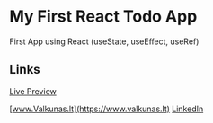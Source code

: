 # My First React Todo App

First App using React (useState, useEffect, useRef)


## Links

[Live Preview](https://www.valkunas.lt/todo-list)


[www.Valkunas.lt](https://www.valkunas.lt)
[LinkedIn](https://www.linkedin.com/in/matas-valk%C5%ABnas-812127124/)